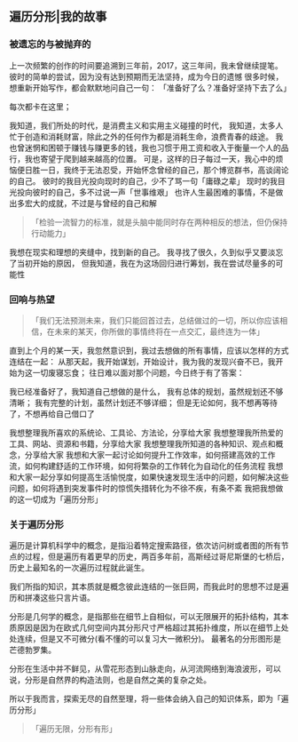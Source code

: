 ## 遍历分形|我的故事

### 被遗忘的与被抛弃的

上一次频繁的创作的时间要追溯到三年前，2017，这三年间，我未曾继续提笔。
彼时的简单的尝试，因为没有达到预期而无法坚持，成为今日的遗憾
很多时候，想重新开始写作，都会默默地问自己一句：
「准备好了么？准备好坚持下去了么」

每次都卡在这里；

我知道，我们所处的时代，是消费主义和实用主义碰撞的时代，
我知道，太多人忙于创造和消耗财富，除此之外的任何作为都是消耗生命，浪费青春的歧途。
我也曾迷惘和困顿于赚钱与赚更多的钱，我也习惯于用工资和收入于衡量一个人的品行，我也寄望于爬到越来越高的位置。
可是，这样的日子每过一天，我心中的烦恼便日胜一日，我终于无法忍受，开始怀念曾经的自己，那个博览群书，高谈阔论的自己。
彼时的我目光投向现时的自己，少不了骂一句「庸碌之辈」
现时的我目光投向彼时的自己，多不过说一声「世事维艰」
也许人生最困难的事情，不是做出多宏大的成就，不过是与曾经的自己和解

>「检验一流智力的标准，就是头脑中能同时存在两种相反的想法，但仍保持行动能力」

我想在现实和理想的夹缝中，找到新的自己。
我寻找了很久，久到似乎又要淡忘了当初开始的原因，
但我知道，我在为这场回归进行筹划，我在尝试尽量多的可能性

### 回响与热望

> 「我们无法预测未来，我们只能回首过去，总结做过的一切，所以你应该相信，在未来的某天，你所做的事情终将在一点交汇，最终连为一体」

直到上个月的某一天，我忽然意识到，我过去想做的所有事情，应该以怎样的方式连结在一起：
从那天起，我开始谋划，开始设计，我为我的发现兴奋不已，我开始为这一切废寝忘食；
往日难以面对那个问题，今日终于有了答案：

我已经准备好了，我知道自己想做的是什么，
我有总体的规划，虽然规划还不够清晰；
我有完整的计划，虽然计划还不够详细；
但是无论如何，我不想再等待了，不想再给自己借口了

我想整理我所喜欢的系统论、工具论、方法论，分享给大家
我想整理我所热爱的工具、网站、资源和书籍，分享给大家
我想整理我所知道的各种知识、观点和概念，分享给大家
我想和大家一起讨论如何提升工作效率，如何搭建高效的工作流，如何构建舒适的工作环境，如何将繁杂的工作转化为自动化的任务流程
我想和大家一起分享如何提高生活愉悦度，如果快速发现生活中的问题，如何解决这些问题，如何将遇到突发事件时的惊慌失措转化为不徐不疾，有条不紊
我把我想做的这一切成为「遍历分形」


### 关于遍历分形

遍历是计算机科学中的概念，是指沿着特定搜索路径，依次访问树或者图的所有节点的过程，但是遍历有着更早的历史，两百多年前，高斯经过哥尼斯堡的七桥后，历史上最知名的一次遍历过程就此诞生。


我们所指的知识，其本质就是概念彼此连结的一张巨网，而我此时的思想不过是遍历和拼凑这些只言片语。

分形是几何学的概念，是指那些在细节上自相似，可以无限展开的拓扑结构，其本质原因是因为在欧式几何空间内其分形尺寸严格超过其拓扑维度，所以在细节上处处连续，但是又不可微分(看不懂的可以复习大一微积分)。
最著名的分形图形是芒德勃罗集。

分形在生活中并不鲜见，从雪花形态到山脉走向，从河流网络到海浪波形，可以说，分形是自然界的构造法则，也是自然之美的复杂之处。


所以于我而言，探索无尽的自然至理，将一些体会纳入自己的知识体系，即为「遍历分形」


>「遍历无限，分形有形」



